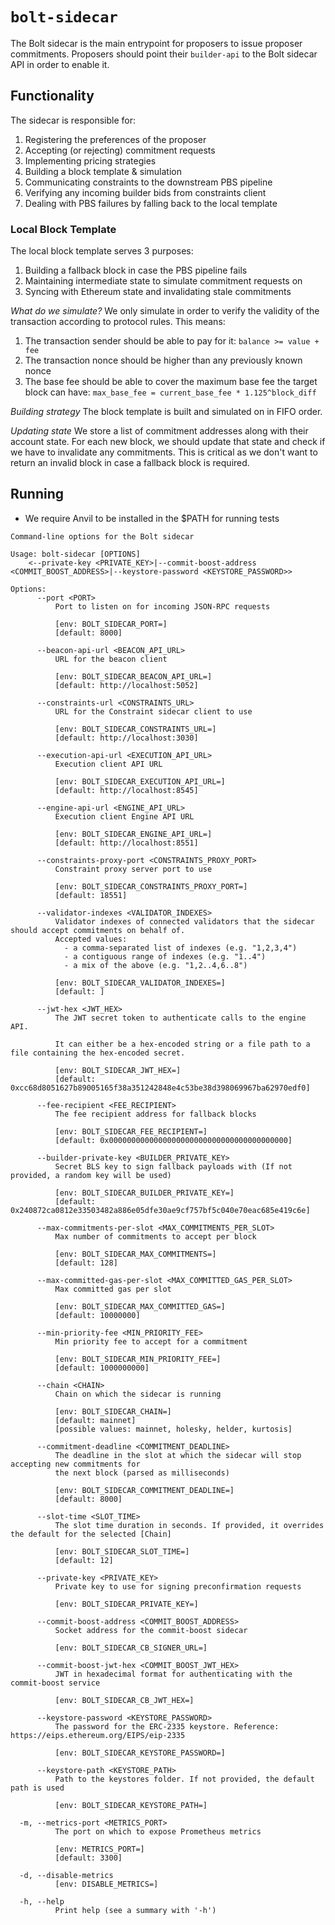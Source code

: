 # `bolt-sidecar`

The Bolt sidecar is the main entrypoint for proposers to issue proposer commitments. Proposers should point their `builder-api` to the Bolt sidecar API in order to enable it.

## Functionality

The sidecar is responsible for:

1. Registering the preferences of the proposer
2. Accepting (or rejecting) commitment requests
3. Implementing pricing strategies
4. Building a block template & simulation
5. Communicating constraints to the downstream PBS pipeline
6. Verifying any incoming builder bids from constraints client
7. Dealing with PBS failures by falling back to the local template

### Local Block Template

The local block template serves 3 purposes:

1. Building a fallback block in case the PBS pipeline fails
2. Maintaining intermediate state to simulate commitment requests on
3. Syncing with Ethereum state and invalidating stale commitments

_What do we simulate?_
We only simulate in order to verify the validity of the transaction according to protocol rules. This means:

1. The transaction sender should be able to pay for it: `balance >= value + fee`
2. The transaction nonce should be higher than any previously known nonce
3. The base fee should be able to cover the maximum base fee the target block can have: `max_base_fee = current_base_fee * 1.125^block_diff`

_Building strategy_
The block template is built and simulated on in FIFO order.

_Updating state_
We store a list of commitment addresses along with their account state. For each new block, we should update that state and check if we have to invalidate any commitments. This is critical as we don't want to return an invalid block
in case a fallback block is required.

## Running

- We require Anvil to be installed in the $PATH for running tests

```text
Command-line options for the Bolt sidecar

Usage: bolt-sidecar [OPTIONS]
    <--private-key <PRIVATE_KEY>|--commit-boost-address <COMMIT_BOOST_ADDRESS>|--keystore-password <KEYSTORE_PASSWORD>>

Options:
      --port <PORT>
          Port to listen on for incoming JSON-RPC requests

          [env: BOLT_SIDECAR_PORT=]
          [default: 8000]

      --beacon-api-url <BEACON_API_URL>
          URL for the beacon client

          [env: BOLT_SIDECAR_BEACON_API_URL=]
          [default: http://localhost:5052]

      --constraints-url <CONSTRAINTS_URL>
          URL for the Constraint sidecar client to use

          [env: BOLT_SIDECAR_CONSTRAINTS_URL=]
          [default: http://localhost:3030]

      --execution-api-url <EXECUTION_API_URL>
          Execution client API URL

          [env: BOLT_SIDECAR_EXECUTION_API_URL=]
          [default: http://localhost:8545]

      --engine-api-url <ENGINE_API_URL>
          Execution client Engine API URL

          [env: BOLT_SIDECAR_ENGINE_API_URL=]
          [default: http://localhost:8551]

      --constraints-proxy-port <CONSTRAINTS_PROXY_PORT>
          Constraint proxy server port to use

          [env: BOLT_SIDECAR_CONSTRAINTS_PROXY_PORT=]
          [default: 18551]

      --validator-indexes <VALIDATOR_INDEXES>
          Validator indexes of connected validators that the sidecar should accept commitments on behalf of.
          Accepted values:
            - a comma-separated list of indexes (e.g. "1,2,3,4")
            - a contiguous range of indexes (e.g. "1..4")
            - a mix of the above (e.g. "1,2..4,6..8")

          [env: BOLT_SIDECAR_VALIDATOR_INDEXES=]
          [default: ]

      --jwt-hex <JWT_HEX>
          The JWT secret token to authenticate calls to the engine API.

          It can either be a hex-encoded string or a file path to a file containing the hex-encoded secret.

          [env: BOLT_SIDECAR_JWT_HEX=]
          [default: 0xcc68d8051627b89005165f38a351242848e4c53be38d398069967ba62970edf0]

      --fee-recipient <FEE_RECIPIENT>
          The fee recipient address for fallback blocks

          [env: BOLT_SIDECAR_FEE_RECIPIENT=]
          [default: 0x0000000000000000000000000000000000000000]

      --builder-private-key <BUILDER_PRIVATE_KEY>
          Secret BLS key to sign fallback payloads with (If not provided, a random key will be used)

          [env: BOLT_SIDECAR_BUILDER_PRIVATE_KEY=]
          [default: 0x240872ca0812e33503482a886e05dfe30ae9cf757bf5c040e70eac685e419c6e]

      --max-commitments-per-slot <MAX_COMMITMENTS_PER_SLOT>
          Max number of commitments to accept per block

          [env: BOLT_SIDECAR_MAX_COMMITMENTS=]
          [default: 128]

      --max-committed-gas-per-slot <MAX_COMMITTED_GAS_PER_SLOT>
          Max committed gas per slot

          [env: BOLT_SIDECAR_MAX_COMMITTED_GAS=]
          [default: 10000000]

      --min-priority-fee <MIN_PRIORITY_FEE>
          Min priority fee to accept for a commitment

          [env: BOLT_SIDECAR_MIN_PRIORITY_FEE=]
          [default: 1000000000]

      --chain <CHAIN>
          Chain on which the sidecar is running

          [env: BOLT_SIDECAR_CHAIN=]
          [default: mainnet]
          [possible values: mainnet, holesky, helder, kurtosis]

      --commitment-deadline <COMMITMENT_DEADLINE>
          The deadline in the slot at which the sidecar will stop accepting new commitments for
          the next block (parsed as milliseconds)

          [env: BOLT_SIDECAR_COMMITMENT_DEADLINE=]
          [default: 8000]

      --slot-time <SLOT_TIME>
          The slot time duration in seconds. If provided, it overrides the default for the selected [Chain]

          [env: BOLT_SIDECAR_SLOT_TIME=]
          [default: 12]

      --private-key <PRIVATE_KEY>
          Private key to use for signing preconfirmation requests

          [env: BOLT_SIDECAR_PRIVATE_KEY=]

      --commit-boost-address <COMMIT_BOOST_ADDRESS>
          Socket address for the commit-boost sidecar

          [env: BOLT_SIDECAR_CB_SIGNER_URL=]

      --commit-boost-jwt-hex <COMMIT_BOOST_JWT_HEX>
          JWT in hexadecimal format for authenticating with the commit-boost service

          [env: BOLT_SIDECAR_CB_JWT_HEX=]

      --keystore-password <KEYSTORE_PASSWORD>
          The password for the ERC-2335 keystore. Reference: https://eips.ethereum.org/EIPS/eip-2335

          [env: BOLT_SIDECAR_KEYSTORE_PASSWORD=]

      --keystore-path <KEYSTORE_PATH>
          Path to the keystores folder. If not provided, the default path is used

          [env: BOLT_SIDECAR_KEYSTORE_PATH=]

  -m, --metrics-port <METRICS_PORT>
          The port on which to expose Prometheus metrics

          [env: METRICS_PORT=]
          [default: 3300]

  -d, --disable-metrics
          [env: DISABLE_METRICS=]

  -h, --help
          Print help (see a summary with '-h')
```
